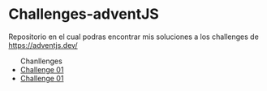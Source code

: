 # Challenges-adventJS
Repositorio en el cual podras encontrar mis soluciones a los challenges de https://adventjs.dev/

<ul>
  Chanllenges
  <li><a href="https://github.com/albanesimatias/Challenges-adventJS/blob/main/challenge01.md">Challenge 01</a></li>
  <li><a href="https://github.com/albanesimatias/Challenges-adventJS/blob/main/challenge02.md">Challenge 01</a></li>
</ul>

